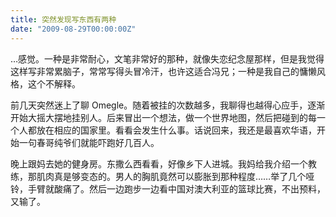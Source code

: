 ```yaml
---
title: 突然发现写东西有两种
date: "2009-08-29T00:00:00Z"
---
```


…感觉。一种是非常耐心，文笔非常好的那种，就像失恋纪念屋那样，但是我觉得这样写非常累脑子，常常写得头冒冷汗，也许这适合冯兄；一种是我自己的慵懒风格，这个不解释。

前几天突然迷上了聊 Omegle。随着被挂的次数越多，我聊得也越得心应手，逐渐开始大摇大摆地挂别人。后来冒出一个想法，做一个世界地图，然后把碰到的每一个人都放在相应的国家里。看看会发生什么事。话说回来，我还是最喜欢华语，开始一句春哥纯爷们就能吓跑好几百人。

晚上跟妈去她的健身房。东撒么西看看，好像乡下人进城。我妈给我介绍一个教练，那肌肉真是够变态的。男人的胸肌竟然可以膨胀到那种程度……举了几个哑铃，手臂就酸痛了。然后一边跑步一边看中国对澳大利亚的篮球比赛，不出预料，又输了。
